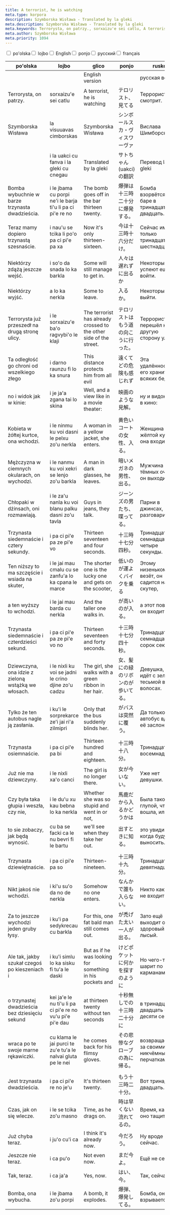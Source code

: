 ```yaml
---
title: A terrorist, he is watching
meta.type: korpora
description: Szymborska Wisława - Translated by la gleki
meta.description: Szymborska Wisława - Translated by la gleki
meta.keywords: Terrorysta, on patrzy., sorxaizu'e sei catlu, A terrorist, he is watching, テロリスト、見てる, Террорист, он смотрит., Terroriste, il nous regarde.
meta.author: Szymborska Wisława
meta.priority: 1094
---
```


<div class="w-full">
  <input
    type="checkbox"
    id="hide-column-po_olska"
    class="hide-column-checkbox-po_olska"
  />
  <label
    for="hide-column-po_olska"
    class="hide-column-button-po_olska float-left drop-shadow bg-teal-100 hover:bg-teal-600 focus:bg-teal-600 text-gray-900 hover:text-white font-bold leading-normal select-none py-2 px-4"
    >po'olska</label
  ><input
    type="checkbox"
    id="hide-column-lojbo"
    class="hide-column-checkbox-lojbo"
  />
  <label
    for="hide-column-lojbo"
    class="hide-column-button-lojbo float-left drop-shadow bg-teal-100 hover:bg-teal-600 focus:bg-teal-600 text-gray-900 hover:text-white font-bold leading-normal select-none py-2 px-4"
    >lojbo</label
  ><input
    type="checkbox"
    id="hide-column-glico"
    class="hide-column-checkbox-glico"
  />
  <label
    for="hide-column-glico"
    class="hide-column-button-glico float-left drop-shadow bg-teal-100 hover:bg-teal-600 focus:bg-teal-600 text-gray-900 hover:text-white font-bold leading-normal select-none py-2 px-4"
    >English</label
  ><input
    type="checkbox"
    id="hide-column-ponjo"
    class="hide-column-checkbox-ponjo"
  />
  <label
    for="hide-column-ponjo"
    class="hide-column-button-ponjo float-left drop-shadow bg-teal-100 hover:bg-teal-600 focus:bg-teal-600 text-gray-900 hover:text-white font-bold leading-normal select-none py-2 px-4"
    >ponjo</label
  ><input
    type="checkbox"
    id="hide-column-rusko"
    class="hide-column-checkbox-rusko"
  />
  <label
    for="hide-column-rusko"
    class="hide-column-button-rusko float-left drop-shadow bg-teal-100 hover:bg-teal-600 focus:bg-teal-600 text-gray-900 hover:text-white font-bold leading-normal select-none py-2 px-4"
    >русский</label
  ><input
    type="checkbox"
    id="hide-column-fraso"
    class="hide-column-checkbox-fraso"
  />
  <label
    for="hide-column-fraso"
    class="hide-column-button-fraso float-left drop-shadow bg-teal-100 hover:bg-teal-600 focus:bg-teal-600 text-gray-900 hover:text-white font-bold leading-normal select-none py-2 px-4"
    >français</label
  >
  <div class="clear-both" />
  <div class="w-full overflow-x-auto">
    <table
      class="mt-2 table-fixed max-w-full border font-light text-left text-sm"
    >
      <thead class="border-b italic">
        <tr>
          <th scope="col" class="w-40 p-2 column-class-po_olska">
            po&#039;olska
          </th>
          <th scope="col" class="w-40 p-2 column-class-lojbo">lojbo</th>
          <th scope="col" class="w-40 p-2 column-class-glico">glico</th>
          <th scope="col" class="w-40 p-2 column-class-ponjo">ponjo</th>
          <th scope="col" class="w-40 p-2 column-class-rusko">rusko</th>
          <th scope="col" class="w-40 p-2 column-class-fraso">fraso</th>
        </tr>
      </thead>
      <tbody>
        <tr
          class="border-b transition duration-300 ease-in-out hover:bg-neutral-100 dark:hover:bg-neutral-100"
        >
          <td
            class="font-bold text-left align-text-top p-2 column-class-po_olska"
          ></td>
          <td
            class="font-bold text-left align-text-top p-2 column-class-lojbo"
          ></td>
          <td class="font-bold text-left align-text-top p-2 column-class-glico">
            English version
          </td>
          <td
            class="font-bold text-left align-text-top p-2 column-class-ponjo"
          ></td>
          <td class="font-bold text-left align-text-top p-2 column-class-rusko">
            русская версия
          </td>
          <td class="font-bold text-left align-text-top p-2 column-class-fraso">
            Version française
          </td>
        </tr>
        <tr
          class="border-b transition duration-300 ease-in-out hover:bg-neutral-100 dark:hover:bg-neutral-100"
        >
          <td
            class="italic text-gray-500 text-left align-text-top p-2 column-class-po_olska"
          >
            Terrorysta, on patrzy.
          </td>
          <td
            class="italic text-gray-500 text-left align-text-top p-2 column-class-lojbo"
          >
            sorxaizu&#039;e sei catlu
          </td>
          <td
            class="italic text-gray-500 text-left align-text-top p-2 column-class-glico"
          >
            A terrorist, he is watching
          </td>
          <td
            class="italic text-gray-500 text-left align-text-top p-2 column-class-ponjo"
          >
            テロリスト、見てる
          </td>
          <td
            class="italic text-gray-500 text-left align-text-top p-2 column-class-rusko"
          >
            Террорист, он смотрит.
          </td>
          <td
            class="italic text-gray-500 text-left align-text-top p-2 column-class-fraso"
          >
            Terroriste, il nous regarde.
          </td>
        </tr>
        <tr
          class="border-b transition duration-300 ease-in-out hover:bg-neutral-100 dark:hover:bg-neutral-100"
        >
          <td
            class="italic text-gray-500 text-left align-text-top p-2 column-class-po_olska"
          >
            Szymborska Wisława
          </td>
          <td
            class="italic text-gray-500 text-left align-text-top p-2 column-class-lojbo"
          >
            la visuuavas cimborskas
          </td>
          <td
            class="italic text-gray-500 text-left align-text-top p-2 column-class-glico"
          >
            Szymborska Wisława
          </td>
          <td
            class="italic text-gray-500 text-left align-text-top p-2 column-class-ponjo"
          >
            シンボールスカ・ヴィスワーヴァ
          </td>
          <td
            class="italic text-gray-500 text-left align-text-top p-2 column-class-rusko"
          >
            Вислава Шимборска
          </td>
          <td
            class="italic text-gray-500 text-left align-text-top p-2 column-class-fraso"
          >
            Szymborska Wisława
          </td>
        </tr>
        <tr
          class="border-b transition duration-300 ease-in-out hover:bg-neutral-100 dark:hover:bg-neutral-100"
        >
          <td
            class="italic text-gray-500 text-left align-text-top p-2 column-class-po_olska"
          ></td>
          <td
            class="italic text-gray-500 text-left align-text-top p-2 column-class-lojbo"
          >
            i la uakci cu fanva i la gleki cu cnegau
          </td>
          <td
            class="italic text-gray-500 text-left align-text-top p-2 column-class-glico"
          >
            Translated by la gleki
          </td>
          <td
            class="italic text-gray-500 text-left align-text-top p-2 column-class-ponjo"
          >
            サトちゃん(uakci)の翻訳
          </td>
          <td
            class="italic text-gray-500 text-left align-text-top p-2 column-class-rusko"
          >
            Перевод la gleki
          </td>
          <td
            class="italic text-gray-500 text-left align-text-top p-2 column-class-fraso"
          >
            Traduit par Deepl
          </td>
        </tr>
        <tr
          class="border-b transition duration-300 ease-in-out hover:bg-neutral-100 dark:hover:bg-neutral-100"
        >
          <td class="text-left align-text-top p-2 column-class-po_olska">
            Bomba wybuchnie w barze trzynasta dwadzieścia.
          </td>
          <td class="text-left align-text-top p-2 column-class-lojbo">
            i le jbama cu porpi ne&#039;i le barja ti&#039;u li pa ci pi&#039;e
            re no
          </td>
          <td class="text-left align-text-top p-2 column-class-glico">
            The bomb goes off in the bar thirteen twenty.
          </td>
          <td class="text-left align-text-top p-2 column-class-ponjo">
            爆弾は十三時二十分に爆発する。
          </td>
          <td class="text-left align-text-top p-2 column-class-rusko">
            Бомба взорвётся в баре в тринадцать двадцать.
          </td>
          <td class="text-left align-text-top p-2 column-class-fraso">
            Une bombe explose dans un bar à treize heures vingt.
          </td>
        </tr>
        <tr
          class="border-b transition duration-300 ease-in-out hover:bg-neutral-100 dark:hover:bg-neutral-100"
        >
          <td class="text-left align-text-top p-2 column-class-po_olska">
            Teraz mamy dopiero trzynastą szesnaście.
          </td>
          <td class="text-left align-text-top p-2 column-class-lojbo">
            i nau&#039;u se tcika li po&#039;o pa ci pi&#039;e pa xa
          </td>
          <td class="text-left align-text-top p-2 column-class-glico">
            Now it&#039;s only thirteen-sixteen.
          </td>
          <td class="text-left align-text-top p-2 column-class-ponjo">
            今は十三時十六分だけ。
          </td>
          <td class="text-left align-text-top p-2 column-class-rusko">
            Сейчас имеем только тринадцать шестнадцать.
          </td>
          <td class="text-left align-text-top p-2 column-class-fraso">
            Il n&#039;est plus que treize-seize.
          </td>
        </tr>
        <tr
          class="border-b transition duration-300 ease-in-out hover:bg-neutral-100 dark:hover:bg-neutral-100"
        >
          <td class="text-left align-text-top p-2 column-class-po_olska">
            Niektórzy zdążą jeszcze wejść.
          </td>
          <td class="text-left align-text-top p-2 column-class-lojbo">
            i so&#039;o da snada lo ka barkla
          </td>
          <td class="text-left align-text-top p-2 column-class-glico">
            Some will still manage to get in.
          </td>
          <td class="text-left align-text-top p-2 column-class-ponjo">
            人々は遅れずに出るか
          </td>
          <td class="text-left align-text-top p-2 column-class-rusko">
            Некоторые успеют ещё войти.
          </td>
          <td class="text-left align-text-top p-2 column-class-fraso">
            Certains parviendront encore à entrer.
          </td>
        </tr>
        <tr
          class="border-b transition duration-300 ease-in-out hover:bg-neutral-100 dark:hover:bg-neutral-100"
        >
          <td class="text-left align-text-top p-2 column-class-po_olska">
            Niektórzy wyjść.
          </td>
          <td class="text-left align-text-top p-2 column-class-lojbo">
            a lo ka nerkla
          </td>
          <td class="text-left align-text-top p-2 column-class-glico">
            Some to leave.
          </td>
          <td class="text-left align-text-top p-2 column-class-ponjo">
            入るか。
          </td>
          <td class="text-left align-text-top p-2 column-class-rusko">
            Некоторые выйти.
          </td>
          <td class="text-left align-text-top p-2 column-class-fraso">
            D&#039;autres partiront.
          </td>
        </tr>
        <tr
          class="border-b transition duration-300 ease-in-out hover:bg-neutral-100 dark:hover:bg-neutral-100"
        >
          <td class="text-left align-text-top p-2 column-class-po_olska"></td>
          <td class="text-left align-text-top p-2 column-class-lojbo"></td>
          <td class="text-left align-text-top p-2 column-class-glico"></td>
          <td class="text-left align-text-top p-2 column-class-ponjo"></td>
          <td class="text-left align-text-top p-2 column-class-rusko"></td>
          <td class="text-left align-text-top p-2 column-class-fraso"></td>
        </tr>
        <tr
          class="border-b transition duration-300 ease-in-out hover:bg-neutral-100 dark:hover:bg-neutral-100"
        >
          <td class="text-left align-text-top p-2 column-class-po_olska">
            Terrorysta już przeszedł na drugą stronę ulicy.
          </td>
          <td class="text-left align-text-top p-2 column-class-lojbo">
            i le sorxaizu&#039;e ba&#039;o ragvybi&#039;o le klaji
          </td>
          <td class="text-left align-text-top p-2 column-class-glico">
            The terrorist has already crossed to the other side of the street.
          </td>
          <td class="text-left align-text-top p-2 column-class-ponjo">
            テロリストはもう道の向こうに行った。
          </td>
          <td class="text-left align-text-top p-2 column-class-rusko">
            Террорист уже перешёл на другую сторону улицы.
          </td>
          <td class="text-left align-text-top p-2 column-class-fraso">
            Le terroriste est déjà passé de l&#039;autre côté de la rue.
          </td>
        </tr>
        <tr
          class="border-b transition duration-300 ease-in-out hover:bg-neutral-100 dark:hover:bg-neutral-100"
        >
          <td class="text-left align-text-top p-2 column-class-po_olska">
            Ta odległość go chroni od wszelkiego złego
          </td>
          <td class="text-left align-text-top p-2 column-class-lojbo">
            i darno raunzu fi lo ka snura
          </td>
          <td class="text-left align-text-top p-2 column-class-glico">
            This distance protects him from all evil
          </td>
          <td class="text-left align-text-top p-2 column-class-ponjo">
            遠くてどの危険も感じれず
          </td>
          <td class="text-left align-text-top p-2 column-class-rusko">
            Эта удалённость его хранит от всяких бед,
          </td>
          <td class="text-left align-text-top p-2 column-class-fraso">
            Cette distance le protège de tout mal
          </td>
        </tr>
        <tr
          class="border-b transition duration-300 ease-in-out hover:bg-neutral-100 dark:hover:bg-neutral-100"
        >
          <td class="text-left align-text-top p-2 column-class-po_olska">
            no i widok jak w kinie:
          </td>
          <td class="text-left align-text-top p-2 column-class-lojbo">
            i je ja&#039;a zgana tai lo skina
          </td>
          <td class="text-left align-text-top p-2 column-class-glico">
            Well, and a view like in a movie theater:
          </td>
          <td class="text-left align-text-top p-2 column-class-ponjo">
            映画のような見解。
          </td>
          <td class="text-left align-text-top p-2 column-class-rusko">
            ну и видок, как в кино:
          </td>
          <td class="text-left align-text-top p-2 column-class-fraso">
            et une vue comme au cinéma :
          </td>
        </tr>
        <tr
          class="border-b transition duration-300 ease-in-out hover:bg-neutral-100 dark:hover:bg-neutral-100"
        >
          <td class="text-left align-text-top p-2 column-class-po_olska"></td>
          <td class="text-left align-text-top p-2 column-class-lojbo"></td>
          <td class="text-left align-text-top p-2 column-class-glico"></td>
          <td class="text-left align-text-top p-2 column-class-ponjo"></td>
          <td class="text-left align-text-top p-2 column-class-rusko"></td>
          <td class="text-left align-text-top p-2 column-class-fraso"></td>
        </tr>
        <tr
          class="border-b transition duration-300 ease-in-out hover:bg-neutral-100 dark:hover:bg-neutral-100"
        >
          <td class="text-left align-text-top p-2 column-class-po_olska">
            Kobieta w żółtej kurtce, ona wchodzi.
          </td>
          <td class="text-left align-text-top p-2 column-class-lojbo">
            i le ninmu ku voi dasni le pelxu zo&#039;u nerkla
          </td>
          <td class="text-left align-text-top p-2 column-class-glico">
            A woman in a yellow jacket, she enters.
          </td>
          <td class="text-left align-text-top p-2 column-class-ponjo">
            黄色いコートの女性、入る。
          </td>
          <td class="text-left align-text-top p-2 column-class-rusko">
            Женщина в жёлтой куртке, она входит.
          </td>
          <td class="text-left align-text-top p-2 column-class-fraso">
            Une femme en veste jaune, elle entre.
          </td>
        </tr>
        <tr
          class="border-b transition duration-300 ease-in-out hover:bg-neutral-100 dark:hover:bg-neutral-100"
        >
          <td class="text-left align-text-top p-2 column-class-po_olska">
            Mężczyzna w ciemnych okularach, on wychodzi.
          </td>
          <td class="text-left align-text-top p-2 column-class-lojbo">
            i le nanmu ku voi xekri se lenjo zo&#039;u barkla
          </td>
          <td class="text-left align-text-top p-2 column-class-glico">
            A man in dark glasses, he leaves.
          </td>
          <td class="text-left align-text-top p-2 column-class-ponjo">
            暗いメガネの男性、出る。
          </td>
          <td class="text-left align-text-top p-2 column-class-rusko">
            Мужчина в тёмных очках, он выходит.
          </td>
          <td class="text-left align-text-top p-2 column-class-fraso">
            Un homme avec des lunettes noires, il sort.
          </td>
        </tr>
        <tr
          class="border-b transition duration-300 ease-in-out hover:bg-neutral-100 dark:hover:bg-neutral-100"
        >
          <td class="text-left align-text-top p-2 column-class-po_olska">
            Chłopaki w dżinsach, oni rozmawiają.
          </td>
          <td class="text-left align-text-top p-2 column-class-lojbo">
            i le za&#039;u nanla ku voi blanu palku dasni zo&#039;u tavla
          </td>
          <td class="text-left align-text-top p-2 column-class-glico">
            Guys in jeans, they talk.
          </td>
          <td class="text-left align-text-top p-2 column-class-ponjo">
            ジーンズの男たち、喋ってる。
          </td>
          <td class="text-left align-text-top p-2 column-class-rusko">
            Парни в джинсах, они разговаривают.
          </td>
          <td class="text-left align-text-top p-2 column-class-fraso">
            Des types en jeans, ils parlent.
          </td>
        </tr>
        <tr
          class="border-b transition duration-300 ease-in-out hover:bg-neutral-100 dark:hover:bg-neutral-100"
        >
          <td class="text-left align-text-top p-2 column-class-po_olska">
            Trzynasta siedemnaście i cztery sekundy.
          </td>
          <td class="text-left align-text-top p-2 column-class-lojbo">
            i pa ci pi&#039;e pa ze pi&#039;e vo
          </td>
          <td class="text-left align-text-top p-2 column-class-glico">
            Thirteen seventeen and four seconds.
          </td>
          <td class="text-left align-text-top p-2 column-class-ponjo">
            十三時十七分四秒。
          </td>
          <td class="text-left align-text-top p-2 column-class-rusko">
            Тринадцать семнадцать и четыре секунды.
          </td>
          <td class="text-left align-text-top p-2 column-class-fraso">
            Treize dix-sept et quatre secondes.
          </td>
        </tr>
        <tr
          class="border-b transition duration-300 ease-in-out hover:bg-neutral-100 dark:hover:bg-neutral-100"
        >
          <td class="text-left align-text-top p-2 column-class-po_olska">
            Ten niższy to ma szczęście i wsiada na skuter,
          </td>
          <td class="text-left align-text-top p-2 column-class-lojbo">
            i le jai mau cmalu cu se zanfu&#039;a lo ka cpana le marce
          </td>
          <td class="text-left align-text-top p-2 column-class-glico">
            The shorter one is the lucky one and gets on the scooter,
          </td>
          <td class="text-left align-text-top p-2 column-class-ponjo">
            低いのが運よくバイクを乗る
          </td>
          <td class="text-left align-text-top p-2 column-class-rusko">
            Этому низенькому везёт, он садится на скутер,
          </td>
          <td class="text-left align-text-top p-2 column-class-fraso">
            Le plus petit a de la chance et monte sur le scooter,
          </td>
        </tr>
        <tr
          class="border-b transition duration-300 ease-in-out hover:bg-neutral-100 dark:hover:bg-neutral-100"
        >
          <td class="text-left align-text-top p-2 column-class-po_olska">
            a ten wyższy to wchodzi.
          </td>
          <td class="text-left align-text-top p-2 column-class-lojbo">
            i le jai mau barda cu nerkla
          </td>
          <td class="text-left align-text-top p-2 column-class-glico">
            And the taller one walks in.
          </td>
          <td class="text-left align-text-top p-2 column-class-ponjo">
            が高いのが入る。
          </td>
          <td class="text-left align-text-top p-2 column-class-rusko">
            а этот повыше, он входит.
          </td>
          <td class="text-left align-text-top p-2 column-class-fraso">
            et le plus grand monte.
          </td>
        </tr>
        <tr
          class="border-b transition duration-300 ease-in-out hover:bg-neutral-100 dark:hover:bg-neutral-100"
        >
          <td class="text-left align-text-top p-2 column-class-po_olska"></td>
          <td class="text-left align-text-top p-2 column-class-lojbo"></td>
          <td class="text-left align-text-top p-2 column-class-glico"></td>
          <td class="text-left align-text-top p-2 column-class-ponjo"></td>
          <td class="text-left align-text-top p-2 column-class-rusko"></td>
          <td class="text-left align-text-top p-2 column-class-fraso"></td>
        </tr>
        <tr
          class="border-b transition duration-300 ease-in-out hover:bg-neutral-100 dark:hover:bg-neutral-100"
        >
          <td class="text-left align-text-top p-2 column-class-po_olska">
            Trzynasta siedemnaście i czterdzieści sekund.
          </td>
          <td class="text-left align-text-top p-2 column-class-lojbo">
            i pa ci pi&#039;e pa ze pi&#039;e vo no
          </td>
          <td class="text-left align-text-top p-2 column-class-glico">
            Thirteen seventeen and forty seconds.
          </td>
          <td class="text-left align-text-top p-2 column-class-ponjo">
            十三時十七分四十秒。
          </td>
          <td class="text-left align-text-top p-2 column-class-rusko">
            Тринадцать семнадцать и сорок секунд.
          </td>
          <td class="text-left align-text-top p-2 column-class-fraso">
            Treize dix-sept et quarante secondes.
          </td>
        </tr>
        <tr
          class="border-b transition duration-300 ease-in-out hover:bg-neutral-100 dark:hover:bg-neutral-100"
        >
          <td class="text-left align-text-top p-2 column-class-po_olska">
            Dziewczyna, ona idzie z zieloną wstążką we włosach.
          </td>
          <td class="text-left align-text-top p-2 column-class-lojbo">
            i le nixli ku voi se jadni le crino djine zo&#039;u cadzu
          </td>
          <td class="text-left align-text-top p-2 column-class-glico">
            The girl, she walks with a green ribbon in her hair.
          </td>
          <td class="text-left align-text-top p-2 column-class-ponjo">
            女、髪にの緑のリボンのが歩いてる。
          </td>
          <td class="text-left align-text-top p-2 column-class-rusko">
            Девушка, она идёт с зелёной тесьмой в волосах.
          </td>
          <td class="text-left align-text-top p-2 column-class-fraso">
            La fille marche avec un ruban vert dans les cheveux.
          </td>
        </tr>
        <tr
          class="border-b transition duration-300 ease-in-out hover:bg-neutral-100 dark:hover:bg-neutral-100"
        >
          <td class="text-left align-text-top p-2 column-class-po_olska">
            Tylko że ten autobus nagle ją zasłania.
          </td>
          <td class="text-left align-text-top p-2 column-class-lojbo">
            i ku&#039;i le sorprekarce ze&#039;i jai ri&#039;a zilmipri
          </td>
          <td class="text-left align-text-top p-2 column-class-glico">
            Only that the bus suddenly blinds her.
          </td>
          <td class="text-left align-text-top p-2 column-class-ponjo">
            がバスは突然に覆う。
          </td>
          <td class="text-left align-text-top p-2 column-class-rusko">
            Да только вот автобус вдруг её заслоняет.
          </td>
          <td class="text-left align-text-top p-2 column-class-fraso">
            Mais le bus l&#039;aveugle soudain.
          </td>
        </tr>
        <tr
          class="border-b transition duration-300 ease-in-out hover:bg-neutral-100 dark:hover:bg-neutral-100"
        >
          <td class="text-left align-text-top p-2 column-class-po_olska"></td>
          <td class="text-left align-text-top p-2 column-class-lojbo"></td>
          <td class="text-left align-text-top p-2 column-class-glico"></td>
          <td class="text-left align-text-top p-2 column-class-ponjo"></td>
          <td class="text-left align-text-top p-2 column-class-rusko"></td>
          <td class="text-left align-text-top p-2 column-class-fraso"></td>
        </tr>
        <tr
          class="border-b transition duration-300 ease-in-out hover:bg-neutral-100 dark:hover:bg-neutral-100"
        >
          <td class="text-left align-text-top p-2 column-class-po_olska">
            Trzynasta osiemnaście.
          </td>
          <td class="text-left align-text-top p-2 column-class-lojbo">
            i pa ci pi&#039;e pa bi
          </td>
          <td class="text-left align-text-top p-2 column-class-glico">
            Thirteen hundred and eighteen.
          </td>
          <td class="text-left align-text-top p-2 column-class-ponjo">
            十三時十八分。
          </td>
          <td class="text-left align-text-top p-2 column-class-rusko">
            Тринадцать восемнадцать.
          </td>
          <td class="text-left align-text-top p-2 column-class-fraso">
            Treize dix-huit.
          </td>
        </tr>
        <tr
          class="border-b transition duration-300 ease-in-out hover:bg-neutral-100 dark:hover:bg-neutral-100"
        >
          <td class="text-left align-text-top p-2 column-class-po_olska">
            Już nie ma dziewczyny.
          </td>
          <td class="text-left align-text-top p-2 column-class-lojbo">
            i le nixli xa&#039;o canci
          </td>
          <td class="text-left align-text-top p-2 column-class-glico">
            The girl is no longer there.
          </td>
          <td class="text-left align-text-top p-2 column-class-ponjo">
            女が今いない。
          </td>
          <td class="text-left align-text-top p-2 column-class-rusko">
            Уже нет девушки.
          </td>
          <td class="text-left align-text-top p-2 column-class-fraso">
            La fille a disparu.
          </td>
        </tr>
        <tr
          class="border-b transition duration-300 ease-in-out hover:bg-neutral-100 dark:hover:bg-neutral-100"
        >
          <td class="text-left align-text-top p-2 column-class-po_olska">
            Czy była taka głupia i weszła, czy nie,
          </td>
          <td class="text-left align-text-top p-2 column-class-lojbo">
            i le du&#039;u xu kau bebna lo ka nerkla
          </td>
          <td class="text-left align-text-top p-2 column-class-glico">
            Whether she was so stupid and went in or not,
          </td>
          <td class="text-left align-text-top p-2 column-class-ponjo">
            馬鹿だから入るかどうかは
          </td>
          <td class="text-left align-text-top p-2 column-class-rusko">
            Была такой глупой, что вошла, или нет,
          </td>
          <td class="text-left align-text-top p-2 column-class-fraso">
            Qu&#039;elle ait été stupide et qu&#039;elle soit entrée ou non,
          </td>
        </tr>
        <tr
          class="border-b transition duration-300 ease-in-out hover:bg-neutral-100 dark:hover:bg-neutral-100"
        >
          <td class="text-left align-text-top p-2 column-class-po_olska">
            to sie zobaczy, jak będą wynosić.
          </td>
          <td class="text-left align-text-top p-2 column-class-lojbo">
            cu ba se facki ca le nu bevri fi le bartu
          </td>
          <td class="text-left align-text-top p-2 column-class-glico">
            we&#039;ll see when they take her out.
          </td>
          <td class="text-left align-text-top p-2 column-class-ponjo">
            出すときに知る。
          </td>
          <td class="text-left align-text-top p-2 column-class-rusko">
            это увидим, когда будут выносить.
          </td>
          <td class="text-left align-text-top p-2 column-class-fraso">
            nous le verrons quand ils la sortiront.
          </td>
        </tr>
        <tr
          class="border-b transition duration-300 ease-in-out hover:bg-neutral-100 dark:hover:bg-neutral-100"
        >
          <td class="text-left align-text-top p-2 column-class-po_olska"></td>
          <td class="text-left align-text-top p-2 column-class-lojbo"></td>
          <td class="text-left align-text-top p-2 column-class-glico"></td>
          <td class="text-left align-text-top p-2 column-class-ponjo"></td>
          <td class="text-left align-text-top p-2 column-class-rusko"></td>
          <td class="text-left align-text-top p-2 column-class-fraso"></td>
        </tr>
        <tr
          class="border-b transition duration-300 ease-in-out hover:bg-neutral-100 dark:hover:bg-neutral-100"
        >
          <td class="text-left align-text-top p-2 column-class-po_olska">
            Trzynasta dziewiętnaście.
          </td>
          <td class="text-left align-text-top p-2 column-class-lojbo">
            i pa ci pi&#039;e pa so
          </td>
          <td class="text-left align-text-top p-2 column-class-glico">
            Thirteen-nineteen.
          </td>
          <td class="text-left align-text-top p-2 column-class-ponjo">
            十三時十九分。
          </td>
          <td class="text-left align-text-top p-2 column-class-rusko">
            Тринадцать девятнадцать.
          </td>
          <td class="text-left align-text-top p-2 column-class-fraso">
            Treize dix-neuf.
          </td>
        </tr>
        <tr
          class="border-b transition duration-300 ease-in-out hover:bg-neutral-100 dark:hover:bg-neutral-100"
        >
          <td class="text-left align-text-top p-2 column-class-po_olska">
            Nikt jakoś nie wchodzi.
          </td>
          <td class="text-left align-text-top p-2 column-class-lojbo">
            i ki&#039;u su&#039;o da no de nerkla
          </td>
          <td class="text-left align-text-top p-2 column-class-glico">
            Somehow no one enters.
          </td>
          <td class="text-left align-text-top p-2 column-class-ponjo">
            なんかで誰も入らない。
          </td>
          <td class="text-left align-text-top p-2 column-class-rusko">
            Никто как-то не входит.
          </td>
          <td class="text-left align-text-top p-2 column-class-fraso">
            Personne n&#039;arrive à entrer.
          </td>
        </tr>
        <tr
          class="border-b transition duration-300 ease-in-out hover:bg-neutral-100 dark:hover:bg-neutral-100"
        >
          <td class="text-left align-text-top p-2 column-class-po_olska">
            Za to jeszcze wychodzi jeden gruby łysy.
          </td>
          <td class="text-left align-text-top p-2 column-class-lojbo">
            i ku&#039;i pa sedykrecau cu barkla
          </td>
          <td class="text-left align-text-top p-2 column-class-glico">
            For this, one fat bald man still comes out.
          </td>
          <td class="text-left align-text-top p-2 column-class-ponjo">
            が禿げた太い一人が出る。
          </td>
          <td class="text-left align-text-top p-2 column-class-rusko">
            Зато ещё выходит один здоровый лысый.
          </td>
          <td class="text-left align-text-top p-2 column-class-fraso">
            Un gros homme chauve sort quand même.
          </td>
        </tr>
        <tr
          class="border-b transition duration-300 ease-in-out hover:bg-neutral-100 dark:hover:bg-neutral-100"
        >
          <td class="text-left align-text-top p-2 column-class-po_olska">
            Ale tak, jakby szukał czegoś po kieszeniach i
          </td>
          <td class="text-left align-text-top p-2 column-class-lojbo">
            i ku&#039;i simlu lo ka sisku fi tu&#039;a le daski
          </td>
          <td class="text-left align-text-top p-2 column-class-glico">
            But as if he was looking for something in his pockets and
          </td>
          <td class="text-left align-text-top p-2 column-class-ponjo">
            けどポケットに何かを探すのように
          </td>
          <td class="text-left align-text-top p-2 column-class-rusko">
            Но чего-то шарит по карманам и
          </td>
          <td class="text-left align-text-top p-2 column-class-fraso">
            Mais c&#039;est comme s&#039;il cherchait quelque chose dans ses
            poches.
          </td>
        </tr>
        <tr
          class="border-b transition duration-300 ease-in-out hover:bg-neutral-100 dark:hover:bg-neutral-100"
        >
          <td class="text-left align-text-top p-2 column-class-po_olska">
            o trzynastej dwadzieścia bez dziesięciu sekund
          </td>
          <td class="text-left align-text-top p-2 column-class-lojbo">
            kei ja&#039;e le nu ti&#039;u li pa ci pi&#039;e re no vu&#039;u
            pi&#039;e pi&#039;e dau
          </td>
          <td class="text-left align-text-top p-2 column-class-glico">
            at thirteen twenty without ten seconds
          </td>
          <td class="text-left align-text-top p-2 column-class-ponjo">
            十秒無しでの十三時二十分に
          </td>
          <td class="text-left align-text-top p-2 column-class-rusko">
            в тринадцать двадцать без десяти секунд
          </td>
          <td class="text-left align-text-top p-2 column-class-fraso">
            à treize heures vingt sans dix secondes
          </td>
        </tr>
        <tr
          class="border-b transition duration-300 ease-in-out hover:bg-neutral-100 dark:hover:bg-neutral-100"
        >
          <td class="text-left align-text-top p-2 column-class-po_olska">
            wraca po te swoje marne rękawiczki.
          </td>
          <td class="text-left align-text-top p-2 column-class-lojbo">
            cu klama le jai purci te zu&#039;e tu&#039;a le nalvai gluta pe le
            nei
          </td>
          <td class="text-left align-text-top p-2 column-class-glico">
            he comes back for his flimsy gloves.
          </td>
          <td class="text-left align-text-top p-2 column-class-ponjo">
            その悲惨なグローブの為に帰る。
          </td>
          <td class="text-left align-text-top p-2 column-class-rusko">
            возвращается за своими никчёмными перчатками.
          </td>
          <td class="text-left align-text-top p-2 column-class-fraso">
            il revient chercher ses pauvres gants.
          </td>
        </tr>
        <tr
          class="border-b transition duration-300 ease-in-out hover:bg-neutral-100 dark:hover:bg-neutral-100"
        >
          <td class="text-left align-text-top p-2 column-class-po_olska"></td>
          <td class="text-left align-text-top p-2 column-class-lojbo"></td>
          <td class="text-left align-text-top p-2 column-class-glico"></td>
          <td class="text-left align-text-top p-2 column-class-ponjo"></td>
          <td class="text-left align-text-top p-2 column-class-rusko"></td>
          <td class="text-left align-text-top p-2 column-class-fraso"></td>
        </tr>
        <tr
          class="border-b transition duration-300 ease-in-out hover:bg-neutral-100 dark:hover:bg-neutral-100"
        >
          <td class="text-left align-text-top p-2 column-class-po_olska">
            Jest trzynasta dwadzieścia.
          </td>
          <td class="text-left align-text-top p-2 column-class-lojbo">
            i pa ci pi&#039;e re no je&#039;u
          </td>
          <td class="text-left align-text-top p-2 column-class-glico">
            It&#039;s thirteen twenty.
          </td>
          <td class="text-left align-text-top p-2 column-class-ponjo">
            もう十三時二十分。
          </td>
          <td class="text-left align-text-top p-2 column-class-rusko">
            Вот тринадцать двадцать.
          </td>
          <td class="text-left align-text-top p-2 column-class-fraso">
            Il est treize heures vingt.
          </td>
        </tr>
        <tr
          class="border-b transition duration-300 ease-in-out hover:bg-neutral-100 dark:hover:bg-neutral-100"
        >
          <td class="text-left align-text-top p-2 column-class-po_olska">
            Czas, jak on się wlecze.
          </td>
          <td class="text-left align-text-top p-2 column-class-lojbo">
            i le se tcika zo&#039;u masno
          </td>
          <td class="text-left align-text-top p-2 column-class-glico">
            Time, as he drags on.
          </td>
          <td class="text-left align-text-top p-2 column-class-ponjo">
            時は早くない流れてるの。
          </td>
          <td class="text-left align-text-top p-2 column-class-rusko">
            Время, как же оно тащится.
          </td>
          <td class="text-left align-text-top p-2 column-class-fraso">
            Le temps, comme il traîne.
          </td>
        </tr>
        <tr
          class="border-b transition duration-300 ease-in-out hover:bg-neutral-100 dark:hover:bg-neutral-100"
        >
          <td class="text-left align-text-top p-2 column-class-po_olska">
            Już chyba teraz.
          </td>
          <td class="text-left align-text-top p-2 column-class-lojbo">
            i ju&#039;o cu&#039;i ca
          </td>
          <td class="text-left align-text-top p-2 column-class-glico">
            I think it&#039;s already now.
          </td>
          <td class="text-left align-text-top p-2 column-class-ponjo">
            今だろう。
          </td>
          <td class="text-left align-text-top p-2 column-class-rusko">
            Ну вроде сейчас.
          </td>
          <td class="text-left align-text-top p-2 column-class-fraso">
            Je crois que c&#039;est déjà maintenant.
          </td>
        </tr>
        <tr
          class="border-b transition duration-300 ease-in-out hover:bg-neutral-100 dark:hover:bg-neutral-100"
        >
          <td class="text-left align-text-top p-2 column-class-po_olska">
            Jeszcze nie teraz.
          </td>
          <td class="text-left align-text-top p-2 column-class-lojbo">
            i ca pu&#039;o
          </td>
          <td class="text-left align-text-top p-2 column-class-glico">
            Not even now.
          </td>
          <td class="text-left align-text-top p-2 column-class-ponjo">
            まだ今よ。
          </td>
          <td class="text-left align-text-top p-2 column-class-rusko">
            Ещё не сейчас.
          </td>
          <td class="text-left align-text-top p-2 column-class-fraso">
            Pas encore maintenant.
          </td>
        </tr>
        <tr
          class="border-b transition duration-300 ease-in-out hover:bg-neutral-100 dark:hover:bg-neutral-100"
        >
          <td class="text-left align-text-top p-2 column-class-po_olska">
            Tak, teraz.
          </td>
          <td class="text-left align-text-top p-2 column-class-lojbo">
            i ca ja&#039;a
          </td>
          <td class="text-left align-text-top p-2 column-class-glico">
            Yes, now.
          </td>
          <td class="text-left align-text-top p-2 column-class-ponjo">
            はい、今。
          </td>
          <td class="text-left align-text-top p-2 column-class-rusko">
            Так, сейчас.
          </td>
          <td class="text-left align-text-top p-2 column-class-fraso">
            Oui, maintenant.
          </td>
        </tr>
        <tr
          class="border-b transition duration-300 ease-in-out hover:bg-neutral-100 dark:hover:bg-neutral-100"
        >
          <td class="text-left align-text-top p-2 column-class-po_olska">
            Bomba, ona wybucha.
          </td>
          <td class="text-left align-text-top p-2 column-class-lojbo">
            i le jbama zo&#039;u porpi
          </td>
          <td class="text-left align-text-top p-2 column-class-glico">
            A bomb, it explodes.
          </td>
          <td class="text-left align-text-top p-2 column-class-ponjo">
            爆弾、爆発してる。
          </td>
          <td class="text-left align-text-top p-2 column-class-rusko">
            Бомба, она взрывается.
          </td>
          <td class="text-left align-text-top p-2 column-class-fraso">
            Une bombe, elle explose.
          </td>
        </tr>
      </tbody>
    </table>
  </div>
</div>
